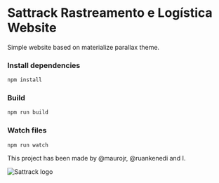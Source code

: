 # Sattrack Rastreamento e Logística Website

Simple website based on materialize parallax theme.

### Install dependencies
```bash
npm install
```


### Build
```bash
npm run build
```

### Watch files 
```bash
npm run watch
```

This project has been made by @maurojr, @ruankenedi and I.

![Sattrack logo](http://satlogo.surge.sh/logo.png)
